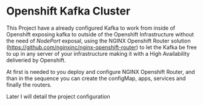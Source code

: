 # Openshift Kafka Cluster

This Project have a already configured Kafka to work from inside of Openshift exposing kafka to outside of the Openshift Infrastructure without the need of *NodePort* exposal, using the NGINX Openshift Router solution (https://github.com/nginxinc/nginx-openshift-router) to let the Kafka be free to up in any server of your infrastructure making it with a High Availability deliveried by Openshift.

At first is needed to you deploy and configure NGINX Openshift Router, and than in the sequence you can create the configMap, apps, services and finally the routers.

Later I will detail the project configuration
